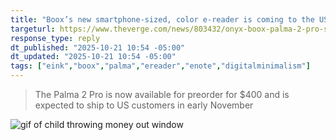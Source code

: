 ```yaml
---
title: "Boox’s new smartphone-sized, color e-reader is coming to the US"
targeturl: https://www.theverge.com/news/803432/onyx-boox-palma-2-pro-smartphone-color-e-ink-5g-android-stylus
response_type: reply
dt_published: "2025-10-21 10:54 -05:00"
dt_updated: "2025-10-21 10:54 -05:00"
tags: ["eink","boox","palma","ereader","enote","digitalminimalism"]
---
```


> ﻿The Palma 2 Pro is now available for preorder for $400 and is expected to ship to US customers in early November

![gif of child throwing money out window](https://giphy.com/gifs/funny-hUVybAnJlnp7O)